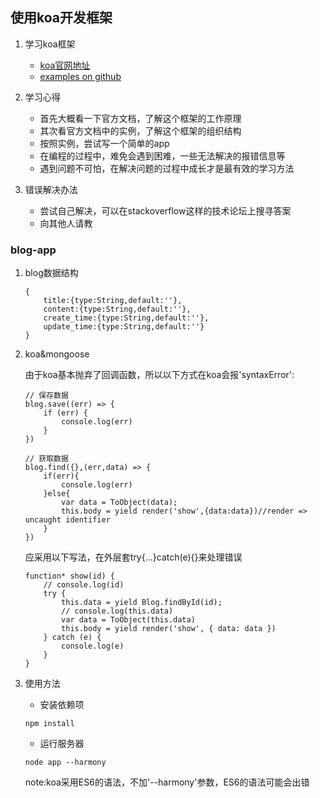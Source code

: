 ## 使用koa开发框架
1. 学习koa框架

    - [koa官网地址](http://koajs.com/)
    - [examples on github](https://github.com/koajs/examples)
    
2. 学习心得

    - 首先大概看一下官方文档，了解这个框架的工作原理
    - 其次看官方文档中的实例，了解这个框架的组织结构
    - 按照实例，尝试写一个简单的app
    - 在编程的过程中，难免会遇到困难，一些无法解决的报错信息等
    - 遇到问题不可怕，在解决问题的过程中成长才是最有效的学习方法

3. 错误解决办法
    
    - 尝试自己解决，可以在stackoverflow这样的技术论坛上搜寻答案
    - 向其他人请教

### blog-app
1. blog数据结构

    ```
    {
        title:{type:String,default:''},
        content:{type:String,default:''},
        create_time:{type:String,default:''},
        update_time:{type:String,default:''}
    }
    ```

2. koa&mongoose

    由于koa基本抛弃了回调函数，所以以下方式在koa会报'syntaxError':
    ```
    // 保存数据
    blog.save((err) => {
        if (err) {
            console.log(err)
        }
    })

    // 获取数据
    blog.find({},(err,data) => {
        if(err){
            console.log(err)
        }else{
            var data = ToObject(data);
            this.body = yield render('show',{data:data})//render => uncaught identifier
        }
    })
    ```

    应采用以下写法，在外层套try{...}catch(e){}来处理错误
    ```
    function* show(id) {
        // console.log(id)
        try {
            this.data = yield Blog.findById(id);
            // console.log(this.data)
            var data = ToObject(this.data)
            this.body = yield render('show', { data: data })
        } catch (e) {
            console.log(e)
        }
    }
    ```

3. 使用方法

    - 安装依赖项
    ```
    npm install
    ```
    - 运行服务器
    ```
    node app --harmony
    ```
    note:koa采用ES6的语法，不加'--harmony'参数，ES6的语法可能会出错
